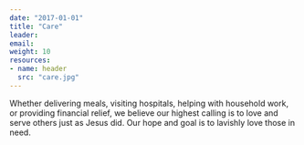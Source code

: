 ```yaml
---
date: "2017-01-01"
title: "Care"
leader:
email:
weight: 10
resources: 
- name: header
  src: "care.jpg"
---
```


Whether delivering meals, visiting hospitals, helping with household work, or providing financial relief, we believe our highest calling is to love and serve others just as Jesus did. Our hope and goal is to lavishly love those in need.


